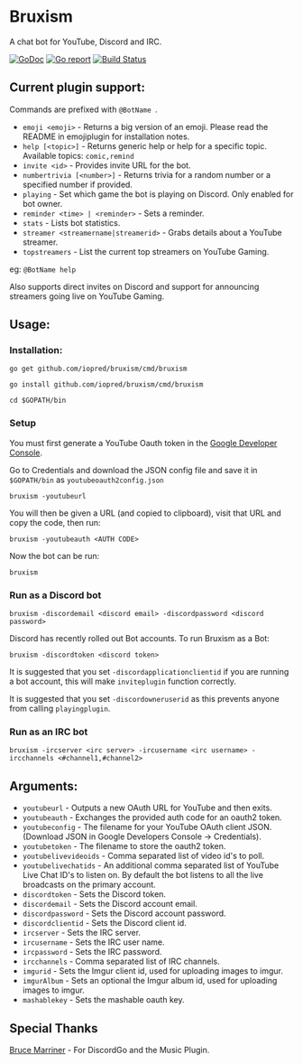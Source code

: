 # Bruxism
A chat bot for YouTube, Discord and IRC.

[![GoDoc](https://godoc.org/github.com/iopred/bruxism?status.svg)](https://godoc.org/github.com/iopred/bruxism)
[![Go report](http://goreportcard.com/badge/iopred/bruxism)](http://goreportcard.com/report/iopred/bruxism)
[![Build Status](https://travis-ci.org/iopred/bruxism.svg?branch=master)](https://travis-ci.org/iopred/bruxism)

## Current plugin support:

Commands are prefixed with `@BotName `.

* `emoji <emoji>` - Returns a big version of an emoji. Please read the README in emojiplugin for installation notes.
* `help [<topic>]` - Returns generic help or help for a specific topic. Available topics: `comic,remind`
* `invite <id>` - Provides invite URL for the bot.
* `numbertrivia [<number>]` - Returns trivia for a random number or a specified number if provided.
* `playing` - Set which game the bot is playing on Discord. Only enabled for bot owner.
* `reminder <time> | <reminder>` - Sets a reminder.
* `stats` - Lists bot statistics.
* `streamer <streamername|streamerid>` - Grabs details about a YouTube streamer.
* `topstreamers` - List the current top streamers on YouTube Gaming.

eg: `@BotName help`

Also supports direct invites on Discord and support for announcing streamers going live on YouTube Gaming.

## Usage:

### Installation:

`go get github.com/iopred/bruxism/cmd/bruxism`

`go install github.com/iopred/bruxism/cmd/bruxism`

`cd $GOPATH/bin`

### Setup

You must first generate a YouTube Oauth token in the [Google Developer Console](https://console.developers.google.com/).

Go to Credentials and download the JSON config file and save it in `$GOPATH/bin` as `youtubeoauth2config.json`

`bruxism -youtubeurl`

You will then be given a URL (and copied to clipboard), visit that URL and copy the code, then run:

`bruxism -youtubeauth <AUTH CODE>`

Now the bot can be run:

`bruxism`

### Run as a Discord bot

`bruxism -discordemail <discord email> -discordpassword <discord password>`

Discord has recently rolled out Bot accounts. To run Bruxism as a Bot:

`bruxism -discordtoken <discord token>`

It is suggested that you set `-discordapplicationclientid` if you are running a bot account, this will make `inviteplugin` function correctly.

It is suggested that you set `-discordowneruserid` as this prevents anyone from calling `playingplugin`.

### Run as an IRC bot

`bruxism -ircserver <irc server> -ircusername <irc username> -ircchannels <#channel1,#channel2>`

## Arguments:

* `youtubeurl` - Outputs a new OAuth URL for YouTube and then exits.
* `youtubeauth` - Exchanges the provided auth code for an oauth2 token.
* `youtubeconfig` - The filename for your YouTube OAuth client JSON. (Download JSON in Google Developers Console -> Credentials).
* `youtubetoken` - The filename to store the oauth2 token.
* `youtubelivevideoids` - Comma separated list of video id's to poll.
* `youtubelivechatids` - An additional comma separated list of YouTube Live Chat ID's to listen on. By default the bot listens to all the live broadcasts on the primary account.
* `discordtoken` - Sets the Discord token.
* `discordemail` - Sets the Discord account email.
* `discordpassword` - Sets the Discord account password.
* `discordclientid` - Sets the Discord client id.
* `ircserver` - Sets the IRC server.
* `ircusername` - Sets the IRC user name.
* `ircpassword` - Sets the IRC password.
* `ircchannels` - Comma separated list of IRC channels.
* `imgurid` - Sets the Imgur client id, used for uploading images to imgur.
* `imgurAlbum` - Sets an optional the Imgur album id, used for uploading images to imgur.
* `mashablekey` - Sets the mashable oauth key.

## Special Thanks

[Bruce Marriner](https://github.com/bwmarrin/discordgo) - For DiscordGo and the Music Plugin.
